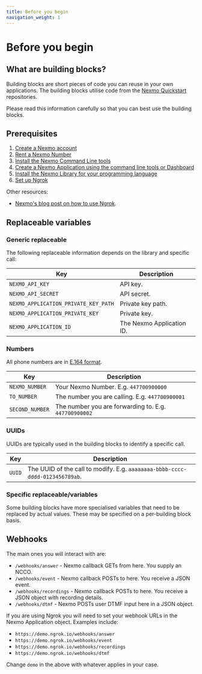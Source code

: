 ```yaml
---
title: Before you begin
navigation_weight: 1
---
```


# Before you begin

## What are building blocks?

Building blocks are short pieces of code you can reuse in your own applications.
The building blocks utilise code from the [Nexmo Quickstart](https://github.com/nexmo-community) repositories.

Please read this information carefully so that you can best use the building blocks.  

## Prerequisites

1. [Create a Nexmo account](/account/guides/management#create-and-configure-a-nexmo-account)
2. [Rent a Nexmo Number](/account/guides/numbers#rent-virtual-numbers)
3. [Install the Nexmo Command Line tools](/tools)
4. [Create a Nexmo Application using the command line tools or Dashboard](/concepts/guides/applications#getting-started-with-applications)
5. [Install the Nexmo Library for your programming language](/tools)
6. [Set up Ngrok](https://ngrok.com)

Other resources:

- [Nexmo's blog post on how to use Ngrok](https://www.nexmo.com/blog/2017/07/04/local-development-nexmo-ngrok-tunnel-dr/).

## Replaceable variables

### Generic replaceable

The following replaceable information depends on the library and specific call:

Key |	Description
-- | --
`NEXMO_API_KEY` | API key.
`NEXMO_API_SECRET` | API secret.
`NEXMO_APPLICATION_PRIVATE_KEY_PATH` |  Private key path.
`NEXMO_APPLICATION_PRIVATE_KEY` | Private key.
`NEXMO_APPLICATION_ID` | The Nexmo Application ID.

### Numbers

All phone numbers are in [E.164 format](https://www.itu.int/rec/T-REC-E.164/).

Key |	Description
-- | --
`NEXMO_NUMBER` | Your Nexmo Number. E.g. `447700900000`
`TO_NUMBER` | The number you are calling. E.g. `447700900001`
`SECOND_NUMBER` | The number you are forwarding to. E.g. `447700900002`

### UUIDs

UUIDs are typically used in the building blocks to identify a specific call.

Key |	Description
-- | --
`UUID` | The UUID of the call to modify. E.g. `aaaaaaaa-bbbb-cccc-dddd-0123456789ab`.

### Specific replaceable/variables

Some building blocks have more specialised variables that need to be
replaced by actual values. These may be specified on a per-building block basis.

## Webhooks

The main ones you will interact with are:

* `/webhooks/answer` - Nexmo callback GETs from here. You supply an NCCO.
* `/webhooks/event` - Nexmo callback POSTs to here. You receive a JSON event.
* `/webhooks/recordings` - Nexmo callback POSTs to here. You receive a JSON object with recording details.
* `/webhooks/dtmf` - Nexmo POSTs user DTMF input here in a JSON object.

If you are using Ngrok you will need to set your webhook URLs in the Nexmo Application object. Examples include:

* `https://demo.ngrok.io/webhooks/answer`
* `https://demo.ngrok.io/webhooks/event`
* `https://demo.ngrok.io/webhooks/recordings`
* `https://demo.ngrok.io/webhooks/dtmf`

Change `demo` in the above with whatever applies in your case.
